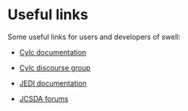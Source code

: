 # Useful links

Some useful links for users and developers of swell:

- [Cylc documentation](https://cylc.github.io/cylc-doc/latest/html/index.html)

- [Cylc discourse group](https://cylc.discourse.group/)

- [JEDI documentation](https://jointcenterforsatellitedataassimilation-jedi-docs.readthedocs-hosted.com/en/latest/)

- [JCSDA forums](https://forums.jcsda.org/)
